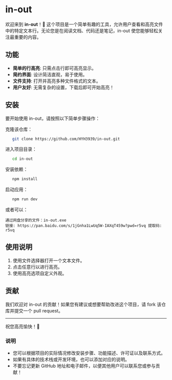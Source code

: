 # in-out

欢迎来到 **in-out**！📌 这个项目是一个简单有趣的工具，允许用户查看和高亮文件中的特定文本行。无论您是在阅读文档、代码还是笔记，in-out 使您能够轻松关注最重要的内容。

## 功能

- **简单的行高亮**: 只需点击行即可高亮显示。
- **简约界面**: 设计简洁直观，易于使用。
- **文件支持**: 打开并高亮多种文件格式的文本。
- **用户友好**: 无需复杂的设置，下载后即可开始高亮！

## 安装

要开始使用 in-out，请按照以下简单步骤操作：

克隆该仓库：

```bash
   git clone https://github.com/HYH3939/in-out.git
```

 进入项目目录：

```bash
   cd in-out
```

安装依赖：

```bash
   npm install
```

启动应用：

```bash
   npm run dev
```

或者可以：

```url
通过网盘分享的文件：in-out.exe
链接: https://pan.baidu.com/s/1jGnha1LwUq5W-IAXqT459w?pwd=r5vq 提取码: r5vq 
```

## 使用说明

1. 使用文件选择器打开一个文本文件。
2. 点击任意行以进行高亮。
3. 使用高亮选项自定义外观。

## 贡献

我们欢迎对 in-out 的贡献！如果您有建议或想要帮助改进这个项目，请 fork 该仓库并提交一个 pull request。

---

祝您高亮愉快！🎉

### 说明

- 您可以根据项目的实际情况修改安装步骤、功能描述、许可证以及联系方式。
- 如果有具体的技术栈或开发环境，也可以添加对应的说明。
- 不要忘记更新 GitHub 地址和电子邮件，以便其他用户可以联系您或参与贡献！
